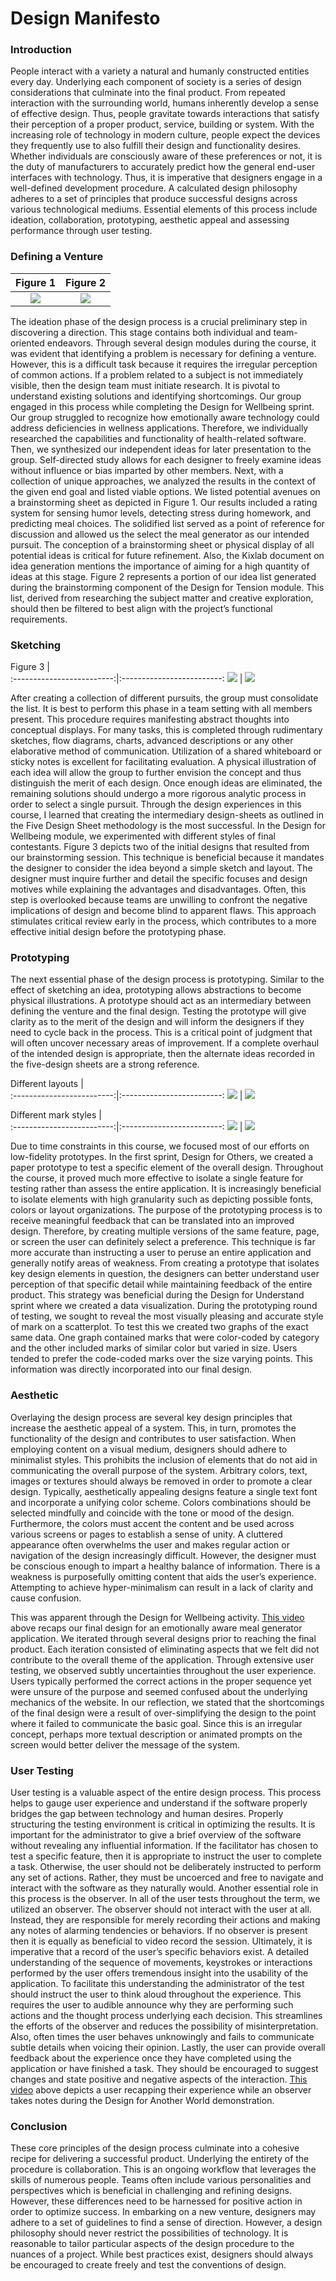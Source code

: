 # Design Manifesto

### Introduction
People interact with a variety a natural and humanly constructed entities every day. Underlying each component of society is a series of design considerations that culminate into the final product. From repeated interaction with the surrounding world, humans inherently develop a sense of effective design. Thus, people gravitate towards interactions that satisfy their perception of a proper product, service, building or system. With the increasing role of technology in modern culture, people expect the devices they frequently use to also fulfill their design and functionality desires. Whether individuals are consciously aware of these preferences or not, it is the duty of manufacturers to accurately predict how the general end-user interfaces with technology. Thus, it is imperative that designers engage in a well-defined development procedure. A calculated design philosophy adheres to a set of principles that produce successful designs across various technological mediums. Essential elements of this process include ideation, collaboration, prototyping, aesthetic appeal and assessing performance through user testing. 

### Defining a Venture

Figure 1                   |  Figure 2
:-------------------------:|:-------------------------:
![](https://github.com/benemrick/benemrick.github.io/blob/master/brainstorm.jpg)  |  ![](https://github.com/benemrick/benemrick.github.io/blob/master/slack-brainstorm.png)

The ideation phase of the design process is a crucial preliminary step in discovering a direction. This stage contains both individual and team-oriented endeavors. Through several design modules during the course, it was evident that identifying a problem is necessary for defining a venture. However, this is a difficult task because it requires the irregular perception of common actions. If a problem related to a subject is not immediately visible, then the design team must initiate research. It is pivotal to understand existing solutions and identifying shortcomings. Our group engaged in this process while completing the Design for Wellbeing sprint. Our group struggled to recognize how emotionally aware technology could address deficiencies in wellness applications. Therefore, we individually researched the capabilities and functionality of health-related software. Then, we synthesized our independent ideas for later presentation to the group. Self-directed study allows for each designer to freely examine ideas without influence or bias imparted by other members. Next, with a collection of unique approaches, we analyzed the results in the context of the given end goal and listed viable options. We listed potential avenues on a brainstorming sheet as depicted in Figure 1. Our results included a rating system for sensing humor levels, detecting stress during homework, and predicting meal choices. The solidified list served as a point of reference for discussion and allowed us the select the meal generator as our intended pursuit. The conception of a brainstorming sheet or physical display of all potential ideas is critical for future refinement. Also, the Kixlab document on idea generation mentions the importance of aiming for a high quantity of ideas at this stage. Figure 2 represents a portion of our idea list generated during the brainstorming component of the Design for Tension module. This list, derived from researching the subject matter and creative exploration, should then be filtered to best align with the project’s functional requirements. 

### Sketching

Figure 3                   |  
:-------------------------:|:-------------------------:
![](https://github.com/benemrick/benemrick.github.io/blob/master/design-sheet-2.jpg)  |  ![](https://github.com/benemrick/benemrick.github.io/blob/master/design-sheet-3.jpg)

After creating a collection of different pursuits, the group must consolidate the list. It is best to perform this phase in a team setting with all members present. This procedure requires manifesting abstract thoughts into conceptual displays. For many tasks, this is completed through rudimentary sketches, flow diagrams, charts, advanced descriptions or any other elaborative method of communication. Utilization of a shared whiteboard or sticky notes is excellent for facilitating evaluation. A physical illustration of each idea will allow the group to further envision the concept and thus distinguish the merit of each design. Once enough ideas are eliminated, the remaining solutions should undergo a more rigorous analytic process in order to select a single pursuit. Through the design experiences in this course, I learned that creating the intermediary design-sheets as outlined in the Five Design Sheet methodology is the most successful. In the Design for Wellbeing module, we experimented with different styles of final contestants. Figure 3 depicts two of the initial designs that resulted from our brainstorming session. This technique is beneficial because it mandates the designer to consider the idea beyond a simple sketch and layout. The designer must inquire further and detail the specific focuses and design motives while explaining the advantages and disadvantages. Often, this step is overlooked because teams are unwilling to confront the negative implications of design and become blind to apparent flaws. This approach stimulates critical review early in the process, which contributes to a more effective initial design before the prototyping phase.

### Prototyping
The next essential phase of the design process is prototyping. Similar to the effect of sketching an idea, prototyping allows abstractions to become physical illustrations. A prototype should act as an intermediary between defining the venture and the final design. Testing the prototype will give clarity as to the merit of the design and will inform the designers if they need to cycle back in the process. This is a critical point of judgment that will often uncover necessary areas of improvement. If a complete overhaul of the intended design is appropriate, then the alternate ideas recorded in the five-design sheets are a strong reference. 

Different layouts          |  
:-------------------------:|:-------------------------:
![](https://github.com/benemrick/benemrick.github.io/blob/master/app-prototype-2.JPG)  |  ![](https://github.com/benemrick/benemrick.github.io/blob/master/app-prototype.JPG)

Different mark styles      |  
:-------------------------:|:-------------------------:
![](https://github.com/benemrick/benemrick.github.io/blob/master/color-data-vis%20AM.png)  |  ![](https://github.com/benemrick/benemrick.github.io/blob/master/size-data-vis.png)

Due to time constraints in this course, we focused most of our efforts on low-fidelity prototypes. In the first sprint, Design for Others, we created a paper prototype to test a specific element of the overall design. Throughout the course, it proved much more effective to isolate a single feature for testing rather than assess the entire application. It is increasingly beneficial to isolate elements with high granularity such as depicting possible fonts, colors or layout organizations. The purpose of the prototyping process is to receive meaningful feedback that can be translated into an improved design. Therefore, by creating multiple versions of the same feature, page, or screen the user can definitely select a preference. This technique is far more accurate than instructing a user to peruse an entire application and generally notify areas of weakness. From creating a prototype that isolates key design elements in question, the designers can better understand user perception of that specific detail while maintaining feedback of the entire product. This strategy was beneficial during the Design for Understand sprint where we created a data visualization. During the prototyping round of testing, we sought to reveal the most visually pleasing and accurate style of mark on a scatterplot. To test this we created two graphs of the exact same data. One graph contained marks that were color-coded by category and the other included marks of similar color but varied in size. Users tended to prefer the code-coded marks over the size varying points. This information was directly incorporated into our final design. 

### Aesthetic
Overlaying the design process are several key design principles that increase the aesthetic appeal of a system. This, in turn, promotes the functionality of the design and contributes to user satisfaction. When employing content on a visual medium, designers should adhere to minimalist styles. This prohibits the inclusion of elements that do not aid in communicating the overall purpose of the system. Arbitrary colors, text, images or textures should always be removed in order to promote a clear design. Typically, aesthetically appealing designs feature a single text font and incorporate a unifying color scheme. Colors combinations should be selected mindfully and coincide with the tone or mood of the design. Furthermore, the colors must accent the content and be used across various screens or pages to establish a sense of unity. A cluttered appearance often overwhelms the user and makes regular action or navigation of the design increasingly difficult. However, the designer must be conscious enough to impart a healthy balance of information. There is a weakness is purposefully omitting content that aids the user’s experience. Attempting to achieve hyper-minimalism can result in a lack of clarity and cause confusion. 

This was apparent through the Design for Wellbeing activity. [This video](https://www.youtube.com/watch?v=M3CerGFKxnU) above recaps our final design for an emotionally aware meal generator application. We iterated through several designs prior to reaching the final product. Each iteration consisted of eliminating aspects that we felt did not contribute to the overall theme of the application. Through extensive user testing, we observed subtly uncertainties throughout the user experience. Users typically performed the correct actions in the proper sequence yet were unsure of the purpose and seemed confused about the underlying mechanics of the website. In our reflection, we stated that the shortcomings of the final design were a result of over-simplifying the design to the point where it failed to communicate the basic goal. Since this is an irregular concept, perhaps more textual description or animated prompts on the screen would better deliver the message of the system.

### User Testing
User testing is a valuable aspect of the entire design process. This process helps to gauge user experience and understand if the software properly bridges the gap between technology and human desires. Properly structuring the testing environment is critical in optimizing the results. It is important for the administrator to give a brief overview of the software without revealing any influential information. If the facilitator has chosen to test a specific feature, then it is appropriate to instruct the user to complete a task. Otherwise, the user should not be deliberately instructed to perform any set of actions. Rather, they must be uncoerced and free to navigate and interact with the software as they naturally would. Another essential role in this process is the observer. In all of the user tests throughout the term, we utilized an observer. The observer should not interact with the user at all. Instead, they are responsible for merely recording their actions and making any notes of alarming tendencies or behaviors. If no observer is present then it is equally as beneficial to video record the session. Ultimately, it is imperative that a record of the user’s specific behaviors exist. A detailed understanding of the sequence of movements, keystrokes or interactions performed by the user offers tremendous insight into the usability of the application. To facilitate this understanding the administrator of the test should instruct the user to think aloud throughout the experience. This requires the user to audible announce why they are performing such actions and the thought process underlying each decision. This streamlines the efforts of the observer and reduces the possibility of misinterpretation. Also, often times the user behaves unknowingly and fails to communicate subtle details when voicing their opinion. Lastly, the user can provide overall feedback about the experience once they have completed using the application or have finished a task. They should be encouraged to suggest changes and state positive and negative aspects of the interaction. [This video](https://youtu.be/DNurOfk4kIs) above depicts a user recapping their experience while an observer takes notes during the Design for Another World demonstration.


### Conclusion
These core principles of the design process culminate into a cohesive recipe for delivering a successful product. Underlying the entirety of the procedure is collaboration. This is an ongoing workflow that leverages the skills of numerous people. Teams often include various personalities and perspectives which is beneficial in challenging and refining designs. However, these differences need to be harnessed for positive action in order to optimize success. In embarking on a new venture, designers may adhere to a set of guidelines to find a sense of direction. However, a design philosophy should never restrict the possibilities of technology. It is reasonable to tailor particular aspects of the design procedure to the nuances of a project. While best practices exist, designers should always be encouraged to create freely and test the conventions of design. 




